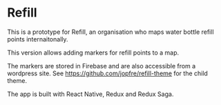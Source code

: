 # Refill

This is a prototype for Refill, an organisation who maps water bottle refill points internaitonally.

This version allows adding markers for refill points to a map.

The markers are stored in Firebase and are also accessible from a wordpress site. See https://github.com/jopfre/refill-theme for the child theme.

The app is built with React Native, Redux and Redux Saga.